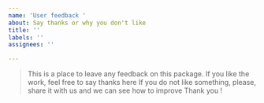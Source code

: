 ```yaml
---
name: 'User feedback '
about: Say thanks or why you don't like
title: ''
labels: ''
assignees: ''

---
```


> This is a place to leave any feedback on this package.
> If you like the work, feel free to say thanks here 
> If you do not like something, please, share it with us and we can see how to improve
> Thank you !
